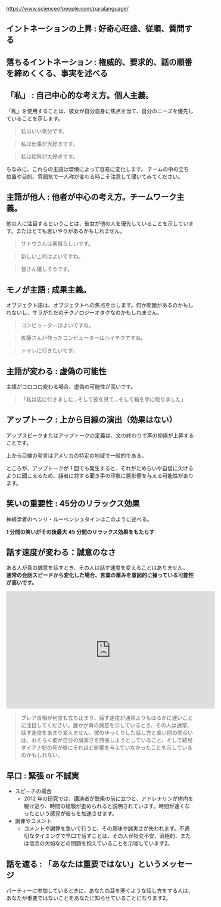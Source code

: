 


https://www.scienceofpeople.com/paralanguage/




## イントネーションの上昇 : 好奇心旺盛、従順、質問する





## 落ちるイントネーション : 権威的、要求的、話の順番を締めくくる、事実を述べる





## 「私」 : 自己中心的な考え方。個人主義。

「私」を使用することは、彼女が自分自身に焦点を当て、自分のニーズを優先していることを示します。

> 私はいい気分です。

> 私は仕事が大好きです。

> 私は給料が大好きです。

ちなみに、これらの主語は環境によって容易に変化します。
チームの中の立ち位置や目的、雰囲気で一人称が変わる時こそ注意して聞いてみてください。


## 主語が他人 : 他者が中心の考え方。チームワーク主義。

他の人に注目するということは、彼女が他の人を優先していることを示しています。またはとても思いやりがあるかもしれません。

> サトウさんは素晴らしいです。

> 新しい上司はよいですね。

> 皆さん優しそうです。



## モノが主語 : 成果主義。


オブジェクト語は、オブジェクトへの焦点を示します。何か問題があるのか​​もしれないし、サラがただのテクノロジーオタクなのかもしれません。

> コンピューターはよいですね。

> 佐藤さんが作ったコンピューターはハイテクですね。

> トイレに行きたいです。



## 主語が変わる : 虚偽の可能性

主語がコロコロ変わる場合、虚偽の可能性が高いです。

>  「私は店に行きました…そして彼を見て…そして箱を手に取りました」




## アップトーク : 上から目線の演出（効果はない）

アップスピークまたはアップトークの定義は、文の終わりで声の抑揚が上昇することです。

上から目線の発言はアメリカの特定の地域で一般的である。

ところが、アップトークが 1 回でも発生すると、それがためらいや自信に欠けるように聞こえるため、話者に対する聞き手の印象に悪影響を与える可能性があります。





## 笑いの重要性 : 45分のリラックス効果

神経学者のヘンリ・ルーベンシュタインはこのように述べる。

**1 分間の笑いがその後最大 45 分間のリラックス効果をもたらす**



## 話す速度が変わる：誠意のなさ


ある人が真の誠意を話すとき、その人は話す速度を変えることはありません。
**通常の会話スピードから変化した場合、言葉の重みを意図的に操っている可能性が高いです。**

<iframe width="560" height="315" src="https://www.youtube.com/embed/Q3qinDH_3HE?si=8uzgx7iyBY5rZEme&amp;start=33" title="YouTube video player" frameborder="0" allow="accelerometer; autoplay; clipboard-write; encrypted-media; gyroscope; picture-in-picture; web-share" allowfullscreen></iframe>

> ブレア首相が何度も立ち止まり、話す速度が通常よりもはるかに遅いことに注目してください。誰かが真の誠意を示しているとき、その人は通常、話す速度をあまり変えません。彼のゆっくりした話し方と長い間の間合いは、おそらく彼が自分の誠実さを誇張しようとしていること、そして結局ダイアナ妃の死が彼にそれほど影響を与えていなかったことを示しているのかもしれない。




## 早口 : 緊張 or 不誠実

- スピーチの場合
    - 2012 年の研究では、講演者が聴衆の前に立つと、アドレナリンが体内を駆け巡り、時間の経験が歪められると説明されています。時間が速くなったという感覚が彼らを加速させます。
- 謝罪やコメント
    - コメントや謝罪を急いで行うと、その意味や誠実さが失われます。不適切なタイミングで早口で話すことは、その人が社交不安、消極的、または信念の欠如などの問題を抱えていることを示唆しています2。




## 話を遮る : 「あなたは重要ではない」というメッセージ

パーティーに参加しているときに、あなたの耳を塞ぐような話し方をする人は、あなたが重要ではないことをあなたに知らせていることになります2。









